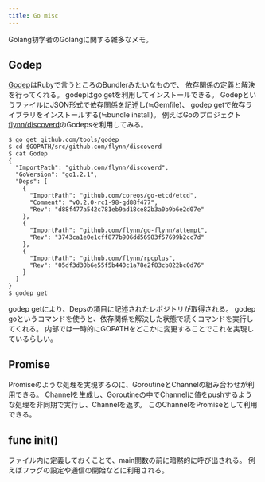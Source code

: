 ```yaml
---
title: Go misc
---
```


Golang初学者のGolangに関する雑多なメモ。

## Godep
[Godep](https://github.com/tools/godep)はRubyで言うところのBundlerみたいなもので、
依存関係の定義と解決を行ってくれる。
godepはgo getを利用してインストールできる。
GodepというファイルにJSON形式で依存関係を記述し(≒Gemfile)、
godep getで依存ライブラリをインストールする(≒bundle install)。
例えばGoのプロジェクト[flynn/discoverd](https://github.com/flynn/discoverd)のGodepsを利用してみる。

```
$ go get github.com/tools/godep
$ cd $GOPATH/src/github.com/flynn/discoverd
$ cat Godep
{
  "ImportPath": "github.com/flynn/discoverd",
  "GoVersion": "go1.2.1",
  "Deps": [
    {
      "ImportPath": "github.com/coreos/go-etcd/etcd",
      "Comment": "v0.2.0-rc1-98-gd88f477",
      "Rev": "d88f477a542c781eb9ad18ce82b3a0b9b6e2d07e"
    },
    {
      "ImportPath": "github.com/flynn/go-flynn/attempt",
      "Rev": "3743ca1e0e1cff877b906dd56983f57699b2cc7d"
    },
    {
      "ImportPath": "github.com/flynn/rpcplus",
      "Rev": "05df3d30b6e55f5b440c1a78e2f83cb822bc0d76"
    }
  ]
}
$ godep get
```

godep getにより、Depsの項目に記述されたレポジトリが取得される。
godep goというコマンドを使うと、依存関係を解決した状態で続くコマンドを実行してくれる。
内部では一時的にGOPATHをどこかに変更することでこれを実現しているらしい。

## Promise
Promiseのような処理を実現するのに、GoroutineとChannelの組み合わせが利用できる。
Channelを生成し、Goroutineの中でChannelに値をpushするような処理を非同期で実行し、Channelを返す。
このChannelをPromiseとして利用できる。

## func init()
ファイル内に定義しておくことで、main関数の前に暗黙的に呼び出される。
例えばフラグの設定や通信の開始などに利用される。
